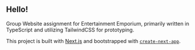 ## Hello!

Group Website assignment for Entertainment Emporium, primarily written in TypeScript and utilizing TailwindCSS for prototyping.

This project is built with [Next.js](https://nextjs.org/) and bootstrapped with [`create-next-app`](https://github.com/vercel/next.js/tree/canary/packages/create-next-app).

